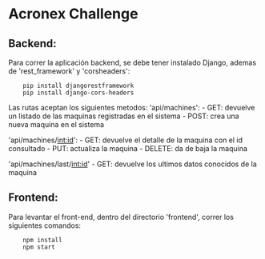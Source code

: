 # Acronex Challenge

## Backend:

Para correr la aplicación backend, se debe tener instalado Django, ademas de 'rest_framework' y 'corsheaders':

```
	pip install djangorestframework
	pip install django-cors-headers
```

Las rutas aceptan los siguientes metodos:
'api/machines':
	- GET: devuelve un listado de las maquinas registradas en el sistema
	- POST: crea una nueva maquina en el sistema

'api/machines/<int:id>':
	- GET: devuelve el detalle de la maquina con el id consultado
	- PUT: actualiza la maquina
	- DELETE: da de baja la maquina

'api/machines/last/<int:id>'
	- GET: devuelve los ultimos datos conocidos de la maquina

## Frontend:

Para levantar el front-end, dentro del directorio 'frontend', correr los siguientes comandos:

```	
	npm install
	npm start
```
	